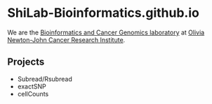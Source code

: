 # ShiLab-Bioinformatics.github.io

We are the [Bioinformatics and Cancer Genomics laboratory](https://www.onjcri.org.au/our-research/#bcgl) at [Olivia Newton-John Cancer Research Institute](https://www.onjcancercentre.org/research).

## Projects
- Subread/Rsubread
- exactSNP
- cellCounts
